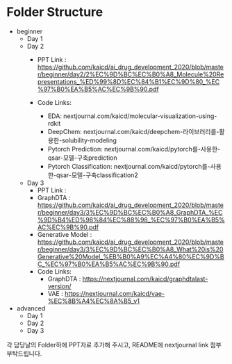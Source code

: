 # Folder Structure
- beginner
  - Day 1
  - Day 2
    -    PPT Link : https://github.com/kaicd/ai_drug_development_2020/blob/master/beginner/day2/2%EC%9D%BC%EC%B0%A8_Molecule%20Representations_%ED%99%8D%EC%84%B1%EC%9D%80_%EC%97%B0%EA%B5%AC%EC%9B%90.pdf
   
    - Code Links:
      - EDA: nextjournal.com/kaicd/molecular-visualization-using-rdkit
      - DeepChem: nextjournal.com/kaicd/deepchem-라이브러리를-활용한-solubility-modeling
      - Pytorch Prediction: nextjournal.com/kaicd/pytorch를-사용한-qsar-모델-구축prediction
      - Pytorch Classification: nextjournal.com/kaicd/pytorch를-사용한-qsar-모델-구축classification2
  - Day 3
    -    PPT Link :
      - GraphDTA : https://github.com/kaicd/ai_drug_development_2020/blob/master/beginner/day3/3%EC%9D%BC%EC%B0%A8_GraphDTA_%EC%9D%B4%ED%98%84%EC%88%98_%EC%97%B0%EA%B5%AC%EC%9B%90.pdf
      - Generative Model : https://github.com/kaicd/ai_drug_development_2020/blob/master/beginner/day3/3%EC%9D%BC%EC%B0%A8_What%20is%20Generative%20Model_%EB%B0%A9%EC%A4%80%EC%9D%BC_%EC%97%B0%EA%B5%AC%EC%9B%90.pdf
    - Code Links:
      - GraphDTA : https://nextjournal.com/kaicd/graphdtalast-version/
      - VAE : https://nextjournal.com/kaicd/vae-%EC%8B%A4%EC%8A%B5_v1
- advanced
  - Day 1
  - Day 2
  - Day 3

각 담당날의 Folder하에 PPT자료 추가해 주시고, README에 nextjournal link 첨부 부탁드립니다. 
